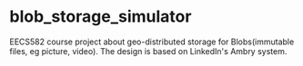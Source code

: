 # blob_storage_simulator
EECS582 course project about geo-distributed storage for Blobs(immutable files, eg picture, video). The design is based on LinkedIn's Ambry system.
